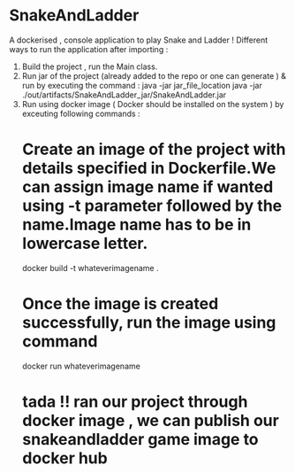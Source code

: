 # SnakeAndLadder
A dockerised , console application to play Snake and Ladder ! 
Different ways to run the application after importing :
1. Build the project , run the Main class.
2. Run jar of the project (already added to the repo or one can generate ) & run by executing the command :
    java -jar jar_file_location
    java -jar ./out/artifacts/SnakeAndLadder_jar/SnakeAndLadder.jar
3. Run using docker image ( Docker should be installed on the system ) by exceuting following commands :
    # Create an image of the project with details specified in Dockerfile.We can assign image name if wanted using -t parameter followed by the name.Image name has to be in lowercase letter.
    docker build -t whateverimagename .
    # Once the image is created successfully, run the image using command 
    docker run whateverimagename
    # tada !! ran our project through docker image , we can publish our snakeandladder game image to docker hub 


